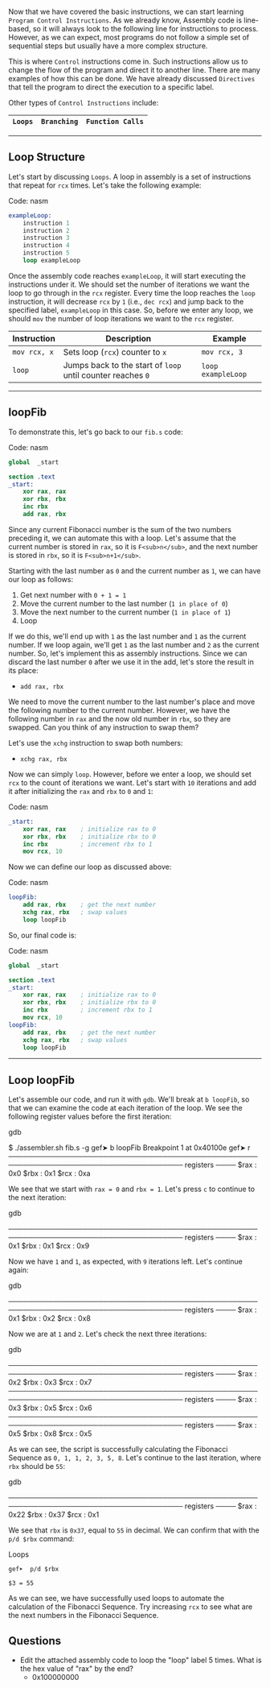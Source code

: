 Now that we have covered the basic instructions, we can start learning `Program Control Instructions`. As we already know, Assembly code is line-based, so it will always look to the following line for instructions to process. However, as we can expect, most programs do not follow a simple set of sequential steps but usually have a more complex structure.

This is where `Control` instructions come in. Such instructions allow us to change the flow of the program and direct it to another line. There are many examples of how this can be done. We have already discussed `Directives` that tell the program to direct the execution to a specific label.

Other types of `Control Instructions` include:

| `Loops` | `Branching` | `Function Calls` |
| --- | --- | --- |

---

## Loop Structure

Let's start by discussing `Loops`. A loop in assembly is a set of instructions that repeat for `rcx` times. Let's take the following example:

Code: nasm

```nasm
exampleLoop:
    instruction 1
    instruction 2
    instruction 3
    instruction 4
    instruction 5
    loop exampleLoop
```

Once the assembly code reaches `exampleLoop`, it will start executing the instructions under it. We should set the number of iterations we want the loop to go through in the `rcx` register. Every time the loop reaches the `loop` instruction, it will decrease `rcx` by `1` (i.e., `dec rcx`) and jump back to the specified label, `exampleLoop` in this case. So, before we enter any loop, we should `mov` the number of loop iterations we want to the `rcx` register.

| **Instruction** | **Description** | **Example** |
| --- | --- | --- |
| `mov rcx, x` | Sets loop (`rcx`) counter to `x` | `mov rcx, 3` |
| `loop` | Jumps back to the start of `loop` until counter reaches `0` | `loop exampleLoop` |

---

## loopFib

To demonstrate this, let's go back to our `fib.s` code:

Code: nasm

```nasm
global  _start

section .text
_start:
    xor rax, rax
    xor rbx, rbx
    inc rbx
    add rax, rbx
```

Since any current Fibonacci number is the sum of the two numbers preceding it, we can automate this with a loop. Let's assume that the current number is stored in `rax`, so it is `F<sub>n</sub>`, and the next number is stored in `rbx`, so it is `F<sub>n+1</sub>`.

Starting with the last number as `0` and the current number as `1`, we can have our loop as follows:

1. Get next number with `0 + 1 = 1`
2. Move the current number to the last number (`1 in place of 0`)
3. Move the next number to the current number (`1 in place of 1`)
4. Loop

If we do this, we'll end up with `1` as the last number and `1` as the current number. If we loop again, we'll get `1` as the last number and `2` as the current number. So, let's implement this as assembly instructions. Since we can discard the last number `0` after we use it in the add, let's store the result in its place:

- `add rax, rbx`

We need to move the current number to the last number's place and move the following number to the current number. However, we have the following number in `rax` and the now old number in `rbx`, so they are swapped. Can you think of any instruction to swap them?

Let's use the `xchg` instruction to swap both numbers:

- `xchg rax, rbx`

Now we can simply `loop`. However, before we enter a loop, we should set `rcx` to the count of iterations we want. Let's start with `10` iterations and add it after initializing the `rax` and `rbx` to `0` and `1`:

Code: nasm

```nasm
_start:
    xor rax, rax    ; initialize rax to 0
    xor rbx, rbx    ; initialize rbx to 0
    inc rbx         ; increment rbx to 1
    mov rcx, 10
```

Now we can define our loop as discussed above:

Code: nasm

```nasm
loopFib:
    add rax, rbx    ; get the next number
    xchg rax, rbx   ; swap values
    loop loopFib
```

So, our final code is:

Code: nasm

```nasm
global  _start

section .text
_start:
    xor rax, rax    ; initialize rax to 0
    xor rbx, rbx    ; initialize rbx to 0
    inc rbx         ; increment rbx to 1
    mov rcx, 10
loopFib:
    add rax, rbx    ; get the next number
    xchg rax, rbx   ; swap values
    loop loopFib
```

---

## Loop loopFib

Let's assemble our code, and run it with `gdb`. We'll break at `b loopFib`, so that we can examine the code at each iteration of the loop. We see the following register values before the first iteration:

gdb

$ ./assembler.sh fib.s -g
gef➤  b loopFib
Breakpoint 1 at 0x40100e
gef➤  r
───────────────────────────────────────────────────────────────────────────────────── registers ────
$rax   : 0x0
$rbx   : 0x1
$rcx   : 0xa

We see that we start with `rax = 0` and `rbx = 1`. Let's press `c` to continue to the next iteration:

gdb

───────────────────────────────────────────────────────────────────────────────────── registers ────
$rax   : 0x1
$rbx   : 0x1
$rcx   : 0x9

Now we have `1` and `1`, as expected, with `9` iterations left. Let's `c`ontinue again:

gdb

───────────────────────────────────────────────────────────────────────────────────── registers ────
$rax   : 0x1
$rbx   : 0x2
$rcx   : 0x8

Now we are at `1` and `2`. Let's check the next three iterations:

gdb

───────────────────────────────────────────────────────────────────────────────────── registers ────
$rax   : 0x2
$rbx   : 0x3
$rcx   : 0x7
───────────────────────────────────────────────────────────────────────────────────── registers ────
$rax   : 0x3
$rbx   : 0x5
$rcx   : 0x6
───────────────────────────────────────────────────────────────────────────────────── registers ────
$rax   : 0x5
$rbx   : 0x8
$rcx   : 0x5

As we can see, the script is successfully calculating the Fibonacci Sequence as `0, 1, 1, 2, 3, 5, 8`. Let's continue to the last iteration, where `rbx` should be `55`:

gdb

───────────────────────────────────────────────────────────────────────────────────── registers ────
$rax   : 0x22
$rbx   : 0x37
$rcx   : 0x1

We see that `rbx` is `0x37`, equal to `55` in decimal. We can confirm that with the `p/d $rbx` command:

Loops

```shell-session
gef➤  p/d $rbx

$3 = 55
```

As we can see, we have successfully used loops to automate the calculation of the Fibonacci Sequence. Try increasing `rcx` to see what are the next numbers in the Fibonacci Sequence.

## Questions
- Edit the attached assembly code to loop the "loop" label 5 times. What is the hex value of "rax" by the end?
	- 0x100000000